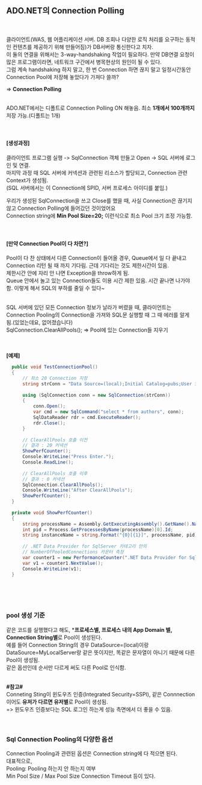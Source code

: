 ## ADO.NET의 Connection Polling
</br>
</br>
클라이언트(WAS, 웹 어플리케이션 서버. DB 조회나 다양한 로직 처리를 요구하는 동적인 컨텐츠를 제공하기 위해 만들어짐)가 DB서버랑 통신한다고 치자.
</br>
이 둘의 연결을 위해서는 3-way-handshaking 작업이 필요하다. 만약 DB연결 요청이 많은 프로그램이라면, 네트워크 구간에서 병목현상의 원인이 될 수 있다.
</br>
그럼 계속 handshaking 하지 말고, 한 번 Connection 하면 끊지 말고 일정시간동안 Connection Pool에 저장해 놓았다가 가져다 쓸까?
</br>

=> **Connection Polling**
</br></br>

ADO.NET에서는 디폴트로 Connection Polling ON 해놓음. 최소 **1개에서 100개까지** 저장 가능.(디폴트는 1개)
</br></br></br>

#### [생성과정]
클라이언트 프로그램 실행 -> SqlConnection 객체 만들고 Open -> SQL 서버에 로그인 및 연결.
</br>
마지막 과정 때 SQL 서버에 커넥션과 관련된 리소스가 할당되고, Connection 관련 Context가 생성됨.
</br>
(SQL 서버에서는 이 Connection에 SPID, 서버 프로세스 아이디를 붙임.)
</br>

우리가 생성된 SqlConnection을 쓰고 Close를 했을 때, 사실 Connection은 끊기지 않고 Connection Polling에 들어갔던 것이었어요
</br>
Connection string에 **Min Pool Size=20;** 이런식으로 최소 Pool 크기 조정 가능함.
</br></br></br>

#### [만약 Connection Pool이 다 차면?]
Pool이 다 찬 상태에서 다른 Connection이 들어올 경우, Queue에서 일 다 끝내고 Connection 리턴 될 때 까지 기다림. 근데 기다리는 것도 제한시간이 있음.
</br>
제한시간 안에 자리 안 나면 Exception을 throw하게 됨.
</br>
Queue 안에서 놀고 있는 Connection들도 이용 시간 제한 있음. 시간 끝나면 나가야 함. 이렇게 해서 SQL의 부하를 줄일 수 있다~
</br></br>

SQL 서버에 있던 모든 Connection 정보가 날라가 버렸을 때, 클라이언트는 Connection Pooling의 Connection을 가져와 SQL문 실행할 때 그 때 에러를 알게 됨.(있었는데요, 없어졌습니다)
</br>
SqlConnection.ClearAllPools(); => Pool에 있는 Connection들 지우기
</br></br></br>

**[예제]**
</br>


```cs
  public void TestConnectionPool()
  {
      // 최소 20 Connection 지정
      string strConn = "Data Source=(local);Initial Catalog=pubs;User id=test;Password=1;Min Pool Size=20;";    
  
      using (SqlConnection conn = new SqlConnection(strConn))
      {
          conn.Open();
          var cmd = new SqlCommand("select * from authors", conn);
          SqlDataReader rdr = cmd.ExecuteReader();
          rdr.Close();
      }
  
      // ClearAllPools 호출 이전
      // 결과 : 20 커넥션
      ShowPerfCounter();
      Console.WriteLine("Press Enter.");
      Console.ReadLine();
  
      // ClearAllPools 호출 이후
      // 결과 : 0 커넥션
      SqlConnection.ClearAllPools();
      Console.WriteLine("After ClearAllPools");
      ShowPerfCounter();
  }
  
  private void ShowPerfCounter()
  {
      string processName = Assembly.GetExecutingAssembly().GetName().Name;
      int pid = Process.GetProcessesByName(processName)[0].Id;
      string instanceName = string.Format("{0}[{1}]", processName, pid);
  
      // .NET Data Provider for SqlServer 카테고리 안의
      // NumberOfPooledConnections 카운터 측정
      var counter1 = new PerformanceCounter(".NET Data Provider for SqlServer", "NumberOfPooledConnections", instanceName);            
      var v1 = counter1.NextValue();            
      Console.WriteLine(v1);                                
  }
```

</br></br></br>

### pool 생성 기준
같은 코드를 실행했다고 해도, ***프로세스별, 프로세스 내의 App Domain 별, Connection String별**로 Pool이 생성된다.
</br>
예를 들어 Connection String의 경우 DataSource=(local)이랑 DataSource=MyLocalServer랑 같은 뜻이지만, 똑같은 문자열이 아니기 때문에 다른 Pool이 생성됨.
</br>
같은 옵션인데 순서만 다르게 써도 다른 Pool로 인식함.
</br></br>

**#참고#**
</br>
Conneting Sting이 윈도우즈 인증(Integrated Security=SSPI), 같은 Connnection이어도 **유저가 다르면 유저별**로 Pool이 생성됨.
</br>
  => 윈도우즈 인증보다는 SQL 로그인 하는게 성능 측면에서 더 좋을 수 있음.
  </br></br></br>


### Sql Connection Pooling의 다양한 옵션
Connection Pooling과 관련된 옵션은 Connection string에 다 적으면 된다.
</br>
대표적으로,
</br>
Pooling: Pooling 하는지 안 하는지 여부
</br>
Min Pool Size / Max Pool Size
Connection Timeout
등이 있다.

